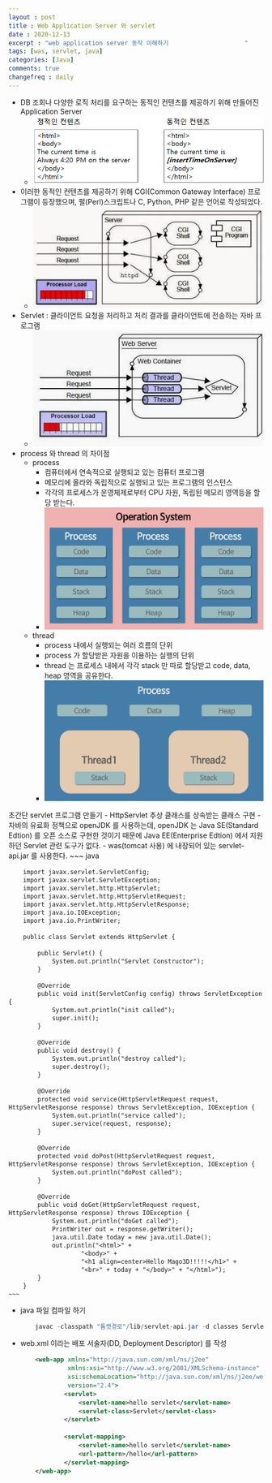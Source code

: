 ```yaml
---
layout : post
title : Web Application Server 와 servlet
date : 2020-12-13
excerpt : "web application server 동작 이해하기                     "
tags: [was, servlet, java]
categories: [Java]
comments: true
changefreq : daily
---
```


- DB 조회나 다양한 로직 처리를 요구하는 동적인 컨텐츠를 제공하기 위해 만들어진 Application Server
    - <img src="/static/img/was/was-vs-web.png">
- 이러한 동적인 컨텐츠를 제공하기 위해 CGI(Common Gateway Interface) 프로그램이 등장했으며, 펄(Perl)스크립트나 C, Python, PHP 같은 언어로 작성되었다.
    - <img src="/static/img/was/process.png">
- Servlet : 클라이언트 요청을 처리하고 처리 결과를 클라이언트에 전송하는 자바 프로그램
    - <img src="/static/img/was/thread.png">
- process 와 thread 의 차이점 
    - process 
        - 컴퓨터에서 연속적으로 실행되고 있는 컴퓨터 프로그램 
        - 메모리에 올라와 독립적으로 실행되고 있는 프로그램의 인스턴스 
        - 각각의 프로세스가 운영체제로부터 CPU 자원, 독립된 메모리 영역등을 할당 받는다.
        - <img src="/static/img/was/process-flow.png">
    - thread
        - process 내에서 실행되는 여러 흐름의 단위 
        - process 가 할당받은 자원을 이용하는 실행의 단위
        - thread 는 프로세스 내에서 각각 stack 만 따로 할당받고 code, data, heap 영역을 공유한다.
        - <img src="/static/img/was/thread-flow.png">
초간단 servlet 프로그램 만들기
    - HttpServlet 추상 클래스를 상속받는 클래스 구현 
        - 자바의 유료화 정책으로 openJDK 를 사용하는데, openJDK 는 Java SE(Standard Edtion) 를 오픈 소스로 구현한 것이기 때문에 Java EE(Enterprise Edtion) 에서 지원하던 Servlet 관련 도구가 없다.
        - was(tomcat 사용) 에 내장되어 있는 servlet-api.jar 를 사용한다.
    ~~~ java
    
        import javax.servlet.ServletConfig;
        import javax.servlet.ServletException;
        import javax.servlet.http.HttpServlet;
        import javax.servlet.http.HttpServletRequest;
        import javax.servlet.http.HttpServletResponse;
        import java.io.IOException;
        import java.io.PrintWriter;
        
        public class Servlet extends HttpServlet {
            
            public Servlet() {
                System.out.println("Servlet Constructor");
            }
            
            @Override
            public void init(ServletConfig config) throws ServletException {
                System.out.println("init called");
                super.init();
            }
        
            @Override
            public void destroy() {
                System.out.println("destroy called");
                super.destroy();
            }
        
            @Override
            protected void service(HttpServletRequest request, HttpServletResponse response) throws ServletException, IOException {
                System.out.println("service called");
                super.service(request, response);
            }
        
            @Override
            protected void doPost(HttpServletRequest request, HttpServletResponse response) throws ServletException, IOException {
                System.out.println("doPost called");
            }
        
            @Override
            public void doGet(HttpServletRequest request, HttpServletResponse response) throws IOException {
                System.out.println("doGet called");
                PrintWriter out = response.getWriter();
                java.util.Date today = new java.util.Date();
                out.println("<html>" +
                        "<body>" +
                        "<h1 align=center>Hello Mago3D!!!!!</h1>" +
                        "<br>" + today + "</body>" + "</html>");
            }
        }
    ~~~
- java 파일 컴파일 하기
    ~~~ java
        javac -classpath "톰캣경로"/lib/servlet-api.jar -d classes Servlet.java
    ~~~
- web.xml 이라는 배포 서술자(DD, Deployment Descriptor) 를 작성
    ~~~ xml
        <web-app xmlns="http://java.sun.com/xml/ns/j2ee"
                 xmlns:xsi="http://www.w3.org/2001/XMLSchema-instance"
                 xsi:schemaLocation="http://java.sun.com/xml/ns/j2ee/web-app_2_4.xsd"
                 version="2.4">
                <servlet>
                    <servlet-name>hello servlet</servlet-name>
                    <servlet-class>Servlet</servlet-class>
                </servlet>
        
                <servlet-mapping>
                    <servlet-name>hello servlet</servlet-name>
                    <url-pattern>/hello</url-pattern>
                </servlet-mapping>
        </web-app>
    ~~~
      


          


